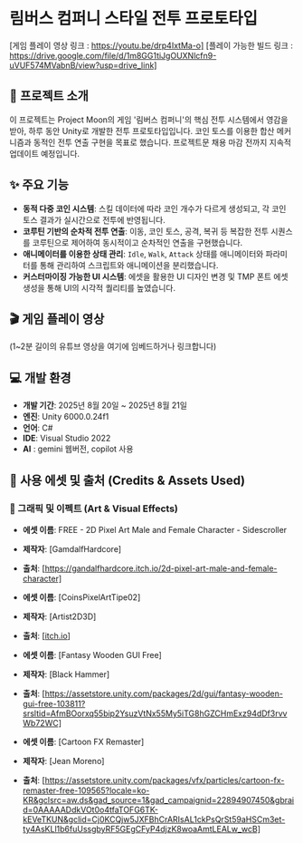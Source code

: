 # 림버스 컴퍼니 스타일 전투 프로토타입

[게임 플레이 영상 링크 : https://youtu.be/drp4IxtMa-o]
[플레이 가능한 빌드 링크 : https://drive.google.com/file/d/1m8GG1tiJgOUXNlcfn9-uVUF574MVabnB/view?usp=drive_link]

## 📝 프로젝트 소개

이 프로젝트는 Project Moon의 게임 '림버스 컴퍼니'의 핵심 전투 시스템에서 영감을 받아, 하루 동안 Unity로 개발한 전투 프로토타입입니다. 코인 토스를 이용한 합산 메커니즘과 동적인 전투 연출 구현을 목표로 했습니다.
프로젝트문 채용 마감 전까지 지속적 업데이트 예정입니다.


## ✨ 주요 기능

-   **동적 다중 코인 시스템**: 스킬 데이터에 따라 코인 개수가 다르게 생성되고, 각 코인 토스 결과가 실시간으로 전투에 반영됩니다.
-   **코루틴 기반의 순차적 전투 연출**: 이동, 코인 토스, 공격, 복귀 등 복잡한 전투 시퀀스를 코루틴으로 제어하여 동시적이고 순차적인 연출을 구현했습니다.
-   **애니메이터를 이용한 상태 관리**: `Idle`, `Walk`, `Attack` 상태를 애니메이터와 파라미터를 통해 관리하여 스크립트와 애니메이션을 분리했습니다.
-   **커스터마이징 가능한 UI 시스템**: 에셋을 활용한 UI 디자인 변경 및 TMP 폰트 에셋 생성을 통해 UI의 시각적 퀄리티를 높였습니다.

## 🎬 게임 플레이 영상

(1~2분 길이의 유튜브 영상을 여기에 임베드하거나 링크합니다)

## 💻 개발 환경

-   **개발 기간**: 2025년 8월 20일 ~ 2025년 8월 21일
-   **엔진**: Unity 6000.0.24f1
-   **언어**: C#
-   **IDE**: Visual Studio 2022
-   **AI**  : gemini 웹버전, copilot 사용

  
## 📜 사용 에셋 및 출처 (Credits & Assets Used)
### 🎨 그래픽 및 이펙트 (Art & Visual Effects)

-   **에셋 이름**: FREE - 2D Pixel Art Male and Female Character - Sidescroller
-   **제작자**: [GamdalfHardcore]
-   **출처**: [https://gandalfhardcore.itch.io/2d-pixel-art-male-and-female-character]

-   **에셋 이름**: [CoinsPixelArtTipe02]
-   **제작자**: [Artist2D3D]
-   **출처**: [[itch.io](https://artist2d3d.itch.io/pixelartcoinspack2dgoldsilverbronzecoinsforgames)]

-   **에셋 이름**: [Fantasy Wooden GUI  Free]
-   **제작자**: [Black Hammer]
-   **출처**: [https://assetstore.unity.com/packages/2d/gui/fantasy-wooden-gui-free-103811?srsltid=AfmBOorxq55bip2YsuzVtNx55My5iTG8hGZCHmExz94dDf3rvvWb72WC]

-   **에셋 이름**: [Cartoon FX Remaster]
-   **제작자**: [Jean Moreno]
-   **출처**: [https://assetstore.unity.com/packages/vfx/particles/cartoon-fx-remaster-free-109565?locale=ko-KR&gclsrc=aw.ds&gad_source=1&gad_campaignid=22894907450&gbraid=0AAAAADdkVOt0o4tfaTOFG6TK-kEVeTKUN&gclid=Cj0KCQjw5JXFBhCrARIsAL1ckPsQrSt59aHSCm3et-ty4AsKLl1b6fuUssgbyRF5GEgCFyP4djzK8woaAmtLEALw_wcB]


